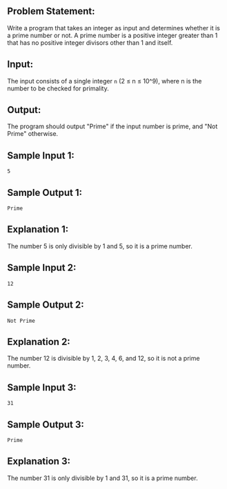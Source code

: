 ## **Problem Statement:**

Write a program that takes an integer as input and determines whether it is a prime number or not. A prime number is a positive integer greater than 1 that has no positive integer divisors other than 1 and itself.

## **Input:**

The input consists of a single integer `n` (2 ≤ n ≤ 10^9), where n is the number to be checked for primality.

## **Output:**

The program should output "Prime" if the input number is prime, and "Not Prime" otherwise.

## **Sample Input 1:**

```
5
```

## **Sample Output 1:**

```
Prime
```

## **Explanation 1:**

The number 5 is only divisible by 1 and 5, so it is a prime number.

## **Sample Input 2:**

```
12
```

## **Sample Output 2:**

```
Not Prime
```

## **Explanation 2:**

The number 12 is divisible by 1, 2, 3, 4, 6, and 12, so it is not a prime number.

## **Sample Input 3:**

```
31
```

## **Sample Output 3:**

```
Prime
```

## **Explanation 3:**

The number 31 is only divisible by 1 and 31, so it is a prime number.
